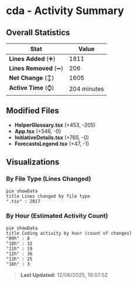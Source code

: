 # cda - Activity Summary 

## Overall Statistics

| Stat                   | Value                                                             |
| ---------------------- | ----------------------------------------------------------------- |
| **Lines Added** (➕)   | 1811                                          |
| **Lines Removed** (➖) | 206                                        |
| **Net Change** (↕)    | 1605                |
| **Active Time** (⌚)   | 204 minutes |


## Modified Files
- **HelperGlossary.tsx** (+453, -205)
- **App.tsx** (+546, -0)
- **InitiativeDetails.tsx** (+765, -0)
- **ForecastsLegend.tsx** (+47, -1)

## Visualizations

### By File Type (Lines Changed)

```mermaid
pie showData
title Lines changed by file type
".tsx" : 2017
```

### By Hour (Estimated Activity Count)

```mermaid
pie showData
title Coding activity by hour (count of changes)
"09h" : 8
"10h" : 31
"11h" : 19
"12h" : 36
"13h" : 25
"16h" : 3
```


> **Last Updated:** 12/06/2025, 16:07:52